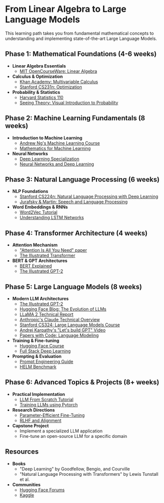 # From Linear Algebra to Large Language Models

This learning path takes you from fundamental mathematical concepts to understanding and implementing state-of-the-art Large Language Models.

## Phase 1: Mathematical Foundations (4-6 weeks)
- **Linear Algebra Essentials**
    - [MIT OpenCourseWare: Linear Algebra](https://ocw.mit.edu/courses/mathematics/18-06-linear-algebra-spring-2010/)
- **Calculus & Optimization**
    - [Khan Academy: Multivariable Calculus](https://www.khanacademy.org/math/multivariable-calculus)
    - [Stanford CS231n: Optimization](http://cs231n.stanford.edu/slides/2017/cs231n_2017_lecture3.pdf)
- **Probability & Statistics**
    - [Harvard Statistics 110](https://projects.iq.harvard.edu/stat110/home)
    - [Seeing Theory: Visual Introduction to Probability](https://seeing-theory.brown.edu/)

## Phase 2: Machine Learning Fundamentals (8 weeks)
- **Introduction to Machine Learning**
    - [Andrew Ng's Machine Learning Course](https://www.coursera.org/learn/machine-learning)
    - [Mathematics for Machine Learning](https://mml-book.github.io/)
- **Neural Networks**
    - [Deep Learning Specialization](https://www.deeplearning.ai/deep-learning-specialization/)
    - [Neural Networks and Deep Learning](http://neuralnetworksanddeeplearning.com/)

## Phase 3: Natural Language Processing (6 weeks)
- **NLP Foundations**
    - [Stanford CS224n: Natural Language Processing with Deep Learning](https://web.stanford.edu/class/cs224n/)
    - [Jurafsky & Martin: Speech and Language Processing](https://web.stanford.edu/~jurafsky/slp3/)
- **Word Embeddings & RNNs**
    - [Word2Vec Tutorial](http://jalammar.github.io/illustrated-word2vec/)
    - [Understanding LSTM Networks](http://colah.github.io/posts/2015-08-Understanding-LSTMs/)

## Phase 4: Transformer Architecture (4 weeks)
- **Attention Mechanism**
    - ["Attention Is All You Need" paper](https://arxiv.org/abs/1706.03762)
    - [The Illustrated Transformer](http://jalammar.github.io/illustrated-transformer/)
- **BERT & GPT Architectures**
    - [BERT Explained](http://jalammar.github.io/illustrated-bert/)
    - [The Illustrated GPT-2](http://jalammar.github.io/illustrated-gpt2/)

## Phase 5: Large Language Models (8 weeks)
- **Modern LLM Architectures**
    - [The Illustrated GPT-2](https://jalammar.github.io/illustrated-gpt2/)
    - [Hugging Face Blog: The Evolution of LLMs](https://huggingface.co/blog/large-language-models)
    - [LLaMA 2 Technical Report](https://arxiv.org/abs/2307.09288)
    - [Anthropic's Claude Technical Overview](https://www.anthropic.com/research)
    - [Stanford CS324: Large Language Models Course](https://stanford-cs324.github.io/winter2022/)
    - [Andrej Karpathy's "Let's build GPT" Video](https://www.youtube.com/watch?v=kCc8FmEb1nY)
    - [Papers with Code: Language Modeling](https://paperswithcode.com/task/language-modelling)
- **Training & Fine-tuning**
    - [Hugging Face Course](https://huggingface.co/course)
    - [Full Stack Deep Learning](https://fullstackdeeplearning.com/)
- **Prompting & Evaluation**
    - [Prompt Engineering Guide](https://www.promptingguide.ai/)
    - [HELM Benchmark](https://crfm.stanford.edu/helm/latest/)

## Phase 6: Advanced Topics & Projects (8+ weeks)
- **Practical Implementation**
    - [LLM From Scratch Tutorial](https://www.youtube.com/watch?v=kCc8FmEb1nY)
    - [Training LLMs using Pytorch](https://pytorch.org/tutorials/beginner/transformer_tutorial.html)
- **Research Directions**
    - [Parameter-Efficient Fine-Tuning](https://arxiv.org/abs/2203.15556)
    - [RLHF and Alignment](https://huggingface.co/blog/rlhf)
- **Capstone Project**
    - Implement a specialized LLM application
    - Fine-tune an open-source LLM for a specific domain

## Resources
- **Books**
    - "Deep Learning" by Goodfellow, Bengio, and Courville
    - "Natural Language Processing with Transformers" by Lewis Tunstall et al.
- **Communities**
    - [Hugging Face Forums](https://discuss.huggingface.co/)
    - [Kaggle](https://www.kaggle.com/)
